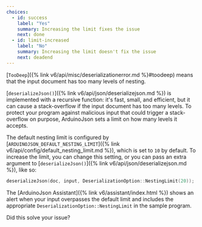 ```yaml
---
choices:
  - id: success
    label: "Yes"
    summary: Increasing the limit fixes the issue
    next: done
  - id: limit-increased
    label: "No"
    summary: Increasing the limit doesn't fix the issue
    next: deadend
---
```


[`TooDeep`]({% link v6/api/misc/deserializationerror.md %}#toodeep) means that the input document has too many levels of nesting.

[`deserializeJson()`]({% link v6/api/json/deserializejson.md %}) is implemented with a recursive function: it's fast, small, and efficient, but it can cause a stack-overflow if the input document has too many levels. To protect your program against malicious input that could trigger a stack-overflow on purpose, ArduinoJson sets a limit on how many levels it accepts.

The default nesting limit is configured by [`ARDUINOJSON_DEFAULT_NESTING_LIMIT`]({% link v6/api/config/default_nesting_limit.md %}), which is set to `10` by default. To increase the limit, you can change this setting, or you can pass an extra argument to [`deserializeJson()`]({% link v6/api/json/deserializejson.md %}), like so:

```c++
deserializeJson(doc, input, DeserializationOption::NestingLimit(20));
```

The [ArduinoJson Assistant]({% link v6/assistant/index.html %}) shows an alert when your input overpasses the default limit and includes the appropriate `DeserializationOption::NestingLimit` in the sample program.

Did this solve your issue?